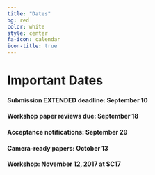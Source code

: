 ```yaml
---
title: "Dates"
bg: red
color: white
style: center
fa-icon: calendar
icon-title: true
---
```


# Important Dates

#### Submission EXTENDED deadline: **September 10**

#### Workshop paper reviews due: **September 18**

#### Acceptance notifications: **September 29**

#### Camera-ready papers: **October 13**

#### Workshop: **November 12, 2017 at SC17**
